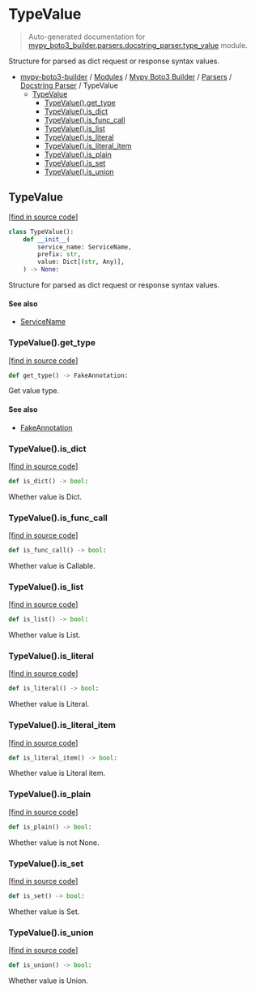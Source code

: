 # TypeValue

> Auto-generated documentation for [mypy_boto3_builder.parsers.docstring_parser.type_value](https://github.com/vemel/mypy_boto3_builder/blob/master/mypy_boto3_builder/parsers/docstring_parser/type_value.py) module.

Structure for parsed as dict request or response syntax values.

- [mypy-boto3-builder](../../../README.md#mypy_boto3_builder) / [Modules](../../../MODULES.md#mypy-boto3-builder-modules) / [Mypy Boto3 Builder](../../index.md#mypy-boto3-builder) / [Parsers](../index.md#parsers) / [Docstring Parser](index.md#docstring-parser) / TypeValue
    - [TypeValue](#typevalue)
        - [TypeValue().get_type](#typevalueget_type)
        - [TypeValue().is_dict](#typevalueis_dict)
        - [TypeValue().is_func_call](#typevalueis_func_call)
        - [TypeValue().is_list](#typevalueis_list)
        - [TypeValue().is_literal](#typevalueis_literal)
        - [TypeValue().is_literal_item](#typevalueis_literal_item)
        - [TypeValue().is_plain](#typevalueis_plain)
        - [TypeValue().is_set](#typevalueis_set)
        - [TypeValue().is_union](#typevalueis_union)

## TypeValue

[[find in source code]](https://github.com/vemel/mypy_boto3_builder/blob/master/mypy_boto3_builder/parsers/docstring_parser/type_value.py#L20)

```python
class TypeValue():
    def __init__(
        service_name: ServiceName,
        prefix: str,
        value: Dict[(str, Any)],
    ) -> None:
```

Structure for parsed as dict request or response syntax values.

#### See also

- [ServiceName](../../service_name.md#servicename)

### TypeValue().get_type

[[find in source code]](https://github.com/vemel/mypy_boto3_builder/blob/master/mypy_boto3_builder/parsers/docstring_parser/type_value.py#L218)

```python
def get_type() -> FakeAnnotation:
```

Get value type.

#### See also

- [FakeAnnotation](../../type_annotations/fake_annotation.md#fakeannotation)

### TypeValue().is_dict

[[find in source code]](https://github.com/vemel/mypy_boto3_builder/blob/master/mypy_boto3_builder/parsers/docstring_parser/type_value.py#L49)

```python
def is_dict() -> bool:
```

Whether value is Dict.

### TypeValue().is_func_call

[[find in source code]](https://github.com/vemel/mypy_boto3_builder/blob/master/mypy_boto3_builder/parsers/docstring_parser/type_value.py#L79)

```python
def is_func_call() -> bool:
```

Whether value is Callable.

### TypeValue().is_list

[[find in source code]](https://github.com/vemel/mypy_boto3_builder/blob/master/mypy_boto3_builder/parsers/docstring_parser/type_value.py#L55)

```python
def is_list() -> bool:
```

Whether value is List.

### TypeValue().is_literal

[[find in source code]](https://github.com/vemel/mypy_boto3_builder/blob/master/mypy_boto3_builder/parsers/docstring_parser/type_value.py#L61)

```python
def is_literal() -> bool:
```

Whether value is Literal.

### TypeValue().is_literal_item

[[find in source code]](https://github.com/vemel/mypy_boto3_builder/blob/master/mypy_boto3_builder/parsers/docstring_parser/type_value.py#L184)

```python
def is_literal_item() -> bool:
```

Whether value is Literal item.

### TypeValue().is_plain

[[find in source code]](https://github.com/vemel/mypy_boto3_builder/blob/master/mypy_boto3_builder/parsers/docstring_parser/type_value.py#L85)

```python
def is_plain() -> bool:
```

Whether value is not None.

### TypeValue().is_set

[[find in source code]](https://github.com/vemel/mypy_boto3_builder/blob/master/mypy_boto3_builder/parsers/docstring_parser/type_value.py#L67)

```python
def is_set() -> bool:
```

Whether value is Set.

### TypeValue().is_union

[[find in source code]](https://github.com/vemel/mypy_boto3_builder/blob/master/mypy_boto3_builder/parsers/docstring_parser/type_value.py#L73)

```python
def is_union() -> bool:
```

Whether value is Union.
